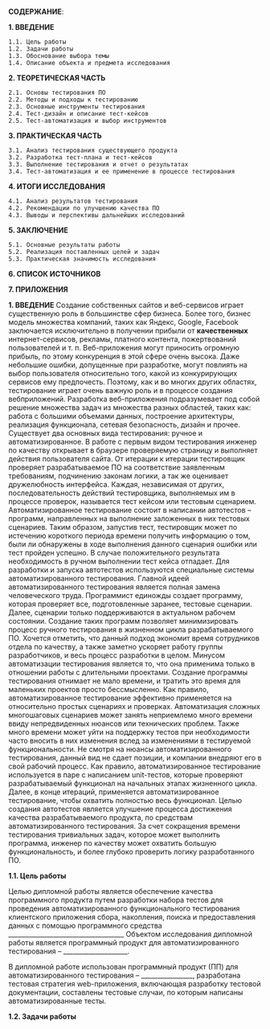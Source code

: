 **СОДЕРЖАНИЕ**:

**1. ВВЕДЕНИЕ**

    1.1. Цель работы
    1.2. Задачи работы
    1.3. Обоснование выбора темы
    1.4. Описание объекта и предмета исследования

**2. ТЕОРЕТИЧЕСКАЯ ЧАСТЬ**

    2.1. Основы тестирования ПО
    2.2. Методы и подходы к тестированию
    2.3. Основные инструменты тестирования
    2.4. Тест-дизайн и описание тест-кейсов
    2.5. Тест-автоматизация и выбор инструментов

**3. ПРАКТИЧЕСКАЯ ЧАСТЬ**

    3.1. Анализ тестирования существующего продукта
    3.2. Разработка тест-плана и тест-кейсов
    3.3. Выполнение тестирования и отчет о результатах
    3.4. Тест-автоматизация и ее применение в процессе тестирования

**4. ИТОГИ ИССЛЕДОВАНИЯ**
    
    4.1. Анализ результатов тестирования
    4.2. Рекомендации по улучшению качества ПО
    4.3. Выводы и перспективы дальнейших исследований

**5. ЗАКЛЮЧЕНИЕ**

    5.1. Основные результаты работы
    5.2. Реализация поставленных целей и задач
    5.3. Практическая значимость исследования

**6. СПИСОК ИСТОЧНИКОВ**

**7. ПРИЛОЖЕНИЯ**

**1. ВВЕДЕНИЕ**
Создание собственных сайтов и веб-сервисов играет существенную роль
в большинстве сфер бизнеса. Более того, бизнес модель множества компаний,
таких как Яндекс, Google, Facebook заключается исключительно в получении
прибыли от **качественных** интернет-сервисов, рекламы, платного контента, пожертвований пользователей и т. п.
Веб-приложения могут приносить огромную прибыль, по этому конкуренция в этой сфере очень высока. Даже небольшие ошибки, допущенные при
разработке, могут повлиять на выбор пользователя относительно того, какой из
конкурирующих сервисов ему предпочесть. Поэтому, как и во многих других
областях, тестирование играет очень важную роль и в процессе создания вебприложений. Разработка веб-приложения подразумевает под собой решение
множества задач из множества разных областей, таких как: работа с большими
объемами данных, построение архитектуры, реализация функционала, сетевая
безопасность, дизайн и прочее.
Существует два основных вида тестирования: ручное и автоматизированное. В работе с первым видом тестирования инженер по качеству открывает
в браузере проверяемую страницу и выполняет действия пользователя сайта. От
итерации к итерации тестировщик проверяет разрабатываемое ПО на соответствие заявленным требованиям, подчинению законам логики, а так же оценивает дружелюбность интерфейса.
Каждая, независимая от других, последовательность действий тестировщика, выполняемых им в процессе проверок, называется тест кейсом или тестовым сценарием.
Автоматизированное тестирование состоит в написании автотестов –
программ, направленных на выполнение заложенных в них тестовых сценариев. Таким образом, запустив тест, тестировщик может по истечению короткого
периода времени получить информацию о том, были ли обнаружены в ходе выполнения данного сценария ошибки или тест пройден успешно. В случае положительного результата необходимость в ручном выполнении тест кейса отпадает.
Для разработки и запуска автотестов используются специальные системы
автоматизированного тестирования.
Главной идеей автоматизированного тестирования является полная замена человеческого труда. Программист единожды создает программу, которая
проверяет все, подготовленные заранее, тестовые сценарии. Далее, сценарии
только поддерживаются в актуальном рабочем состоянии. Создание таких программ позволяет минимизировать процесс ручного тестирования в жизненном
цикла разрабатываемого ПО. Хочется отметить, что данный подход экономит
время сотрудников отдела по качеству, а также заметно ускоряет работу группы
разработчиков, и весь процесс разработки в целом.
Минусом автоматизации тестирования является то, что она применима
только в отношении работы с длительными проектами. Создание программы
тестирования отнимает не мало времени, и тратить это время для маленьких
проектов просто бессмысленно. Как правило, автоматизированное тестирование эффективно применяется на относительно простых сценариях и проверках.
Автоматизация сложных многошаговых сценариев может занять неприемлемо
много времени ввиду непредвиденных нюансов или технических проблем.
Также много времени может уйти на поддержку тестов при необходимости часто вносить в них изменения вслед за изменениями в тестируемой функциональности.
Не смотря на нюансы автоматизированного тестирования, данный вид не
сдает позиции, и компании внедряют его в свой рабочий процесс.
Как правило, автоматизированное тестирование используется в паре с написанием unit-тестов, которые проверяют разрабатываемый функционал на начальных этапах жизненного цикла. Далее, в конце итераций, применяется автоматизированное тестирование, чтобы охватить полностью весь функционал.
Целью создания автотестов является улучшение процесса достижения качества разрабатываемого продукта, по средствам автоматизированного тестирования. За счет сокращения времени тестирования тривиальных задач, которое
может выполнить программа, инженер по качеству может охватить большую
функциональность, и более глубоко проверить логику разработанного ПО.

**1.1. Цель работы**

Целью дипломной работы является обеспечение качества программного
продукта путем разработки набора тестов для проведения автоматизированного
функционального тестирования клиентского приложения сбора, накопления,
поиска и предоставления данных с помощью программного средства ____________________________________
Объектом исследования дипломной работы является программный
продукт для автоматизированного тестирования – ____________________.

В дипломной работе использован программный продукт (ПП) для
автоматизированного тестирования – ________________, разработана тестовая
стратегия web-приложения, включающая разработку тестовой документации,
составлены тестовые случаи, по которым написаны автоматизированные тесты.


**1.2. Задачи работы**


